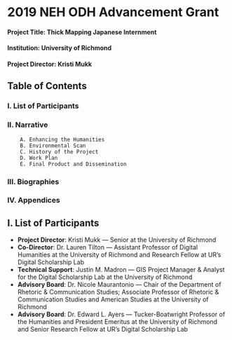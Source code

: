 # 2019 NEH ODH Advancement Grant 

#### Project Title: Thick Mapping Japanese Internment 
#### Institution: University of Richmond
#### Project Director: Kristi Mukk

## Table of Contents 
### I. List of Participants 
### II. Narrative 
        A. Enhancing the Humanities 
        B. Environmental Scan
        C. History of the Project
        D. Work Plan 
        E. Final Product and Dissemination
### III. Biographies 
### IV. Appendices

## I. List of Participants
- **Project Director**: Kristi Mukk — Senior at the University of Richmond 
- **Co-Director**: Dr. Lauren Tilton — Assistant Professor of Digital Humanities at the University of Richmond and Research Fellow at UR’s Digital Scholarship Lab
- **Technical Support**: Justin M. Madron — GIS Project Manager & Analyst for the Digital Scholarship Lab at the University of Richmond
- **Advisory Board**: Dr. Nicole Maurantonio — Chair of the Department of Rhetoric & Communication Studies; Associate Professor of Rhetoric & Communication Studies and American Studies at the University of Richmond
- **Advisory Board**: Dr. Edward L. Ayers — Tucker-Boatwright Professor of the Humanities and President Emeritus at the University of Richmond and Senior Research Fellow at UR’s Digital Scholarship Lab
